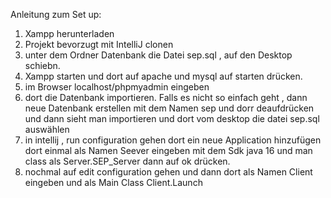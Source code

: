 Anleitung zum Set up:
1. Xampp herunterladen
2. Projekt bevorzugt mit IntelliJ clonen
3. unter dem Ordner Datenbank die Datei sep.sql , auf den Desktop schiebn.
4. Xampp starten und dort auf apache und mysql auf starten drücken.
5. im Browser localhost/phpmyadmin eingeben 
6. dort die Datenbank importieren. Falls es nicht so einfach geht , dann neue Datenbank erstellen mit dem Namen sep und dorr deaufdrücken und dann sieht man importieren und dort vom desktop die datei sep.sql auswählen
7. in intellij , run configuration gehen dort ein neue Application hinzufügen dort einmal als Namen Seever eingeben mit dem Sdk java 16 und man class als Server.SEP_Server dann auf ok drücken.
8. nochmal auf edit configuration gehen und dann dort als Namen Client eingeben und als Main Class Client.Launch
